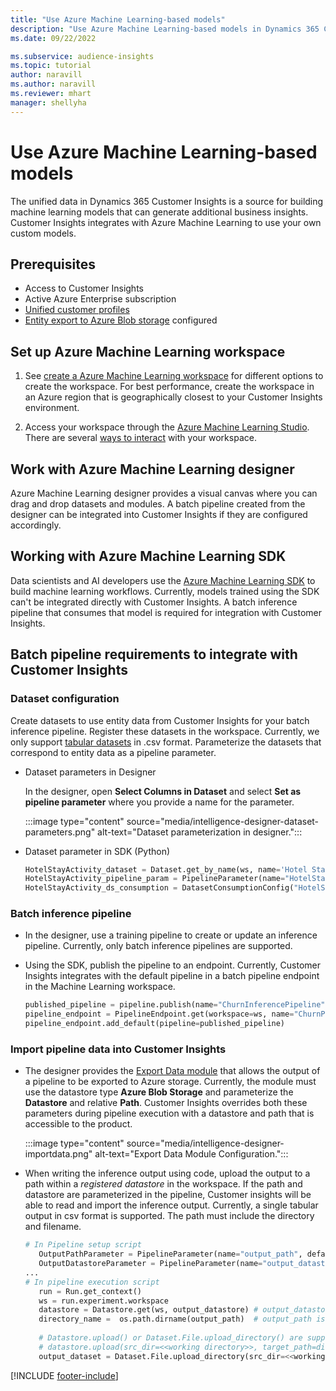 ```yaml
---
title: "Use Azure Machine Learning-based models"
description: "Use Azure Machine Learning-based models in Dynamics 365 Customer Insights."
ms.date: 09/22/2022

ms.subservice: audience-insights
ms.topic: tutorial
author: naravill
ms.author: naravill
ms.reviewer: mhart
manager: shellyha
---
```


# Use Azure Machine Learning-based models

The unified data in Dynamics 365 Customer Insights is a source for building machine learning models that can generate additional business insights. Customer Insights integrates with Azure Machine Learning to use your own custom models.

## Prerequisites

- Access to Customer Insights
- Active Azure Enterprise subscription
- [Unified customer profiles](data-unification.md)
- [Entity export to Azure Blob storage](export-azure-blob-storage.md) configured

## Set up Azure Machine Learning workspace

1. See [create a Azure Machine Learning workspace](/azure/machine-learning/concept-workspace#-create-a-workspace) for different options to create the workspace. For best performance, create the workspace in an Azure region that is geographically closest to your Customer Insights environment.

1. Access your workspace through the [Azure Machine Learning Studio](https://ml.azure.com/). There are several [ways to interact](/azure/machine-learning/concept-workspace#tools-for-workspace-interaction) with your workspace.

## Work with Azure Machine Learning designer

Azure Machine Learning designer provides a visual canvas where you can drag and drop datasets and modules. A batch pipeline created from the designer can be integrated into Customer Insights if they are configured accordingly. 

## Working with Azure Machine Learning SDK

Data scientists and AI developers use the [Azure Machine Learning SDK](/python/api/overview/azure/ml/?preserve-view=true&view=azure-ml-py) to build machine learning workflows. Currently, models trained using the SDK can't be integrated directly with Customer Insights. A batch inference pipeline that consumes that model is required for integration with Customer Insights.

## Batch pipeline requirements to integrate with Customer Insights

### Dataset configuration

Create datasets to use entity data from Customer Insights for your batch inference pipeline. Register these datasets in the workspace. Currently, we only support [tabular datasets](/azure/machine-learning/how-to-create-register-datasets#tabulardataset) in .csv format. Parameterize the datasets that correspond to entity data as a pipeline parameter.

- Dataset parameters in Designer

  In the designer, open **Select Columns in Dataset** and select **Set as pipeline parameter** where you provide a name for the parameter.

  :::image type="content" source="media/intelligence-designer-dataset-parameters.png" alt-text="Dataset parameterization in designer.":::

- Dataset parameter in SDK (Python)

   ```python
   HotelStayActivity_dataset = Dataset.get_by_name(ws, name='Hotel Stay Activity Data')
   HotelStayActivity_pipeline_param = PipelineParameter(name="HotelStayActivity_pipeline_param", default_value=HotelStayActivity_dataset)
   HotelStayActivity_ds_consumption = DatasetConsumptionConfig("HotelStayActivity_dataset", HotelStayActivity_pipeline_param)
   ```

### Batch inference pipeline
  
- In the designer, use a training pipeline to create or update an inference pipeline. Currently, only batch inference pipelines are supported.

- Using the SDK, publish the pipeline to an endpoint. Currently, Customer Insights integrates with the default pipeline in a batch pipeline endpoint in the Machine Learning workspace.

   ```python
   published_pipeline = pipeline.publish(name="ChurnInferencePipeline", description="Published Churn Inference pipeline")
   pipeline_endpoint = PipelineEndpoint.get(workspace=ws, name="ChurnPipelineEndpoint") 
   pipeline_endpoint.add_default(pipeline=published_pipeline)
   ```

### Import pipeline data into Customer Insights

- The designer provides the [Export Data module](/azure/machine-learning/algorithm-module-reference/export-data) that allows the output of a pipeline to be exported to Azure storage. Currently, the module must use the datastore type **Azure Blob Storage** and parameterize the **Datastore** and relative **Path**. Customer Insights overrides both these parameters during pipeline execution with a datastore and path that is accessible to the product.

  :::image type="content" source="media/intelligence-designer-importdata.png" alt-text="Export Data Module Configuration.":::

- When writing the inference output using code, upload the output to a path within a *registered datastore* in the workspace. If the path and datastore are parameterized in the pipeline, Customer insights will be able to read and import the inference output. Currently, a single tabular output in csv format is supported. The path must include the directory and filename.

   ```python
   # In Pipeline setup script
      OutputPathParameter = PipelineParameter(name="output_path", default_value="HotelChurnOutput/HotelChurnOutput.csv")
      OutputDatastoreParameter = PipelineParameter(name="output_datastore", default_value="workspaceblobstore")
   ...
   # In pipeline execution script
      run = Run.get_context()
      ws = run.experiment.workspace
      datastore = Datastore.get(ws, output_datastore) # output_datastore is parameterized
      directory_name =  os.path.dirname(output_path)  # output_path is parameterized.
      
      # Datastore.upload() or Dataset.File.upload_directory() are supported methods to uplaod the data
      # datastore.upload(src_dir=<<working directory>>, target_path=directory_name, overwrite=False, show_progress=True)
      output_dataset = Dataset.File.upload_directory(src_dir=<<working directory>>, target = (datastore, directory_name)) # Remove trailing "/" from directory_name
   ```


[!INCLUDE [footer-include](includes/footer-banner.md)]
